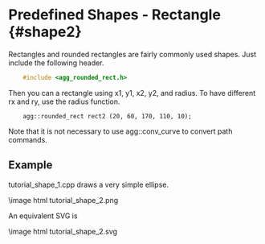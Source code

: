 Predefined Shapes - Rectangle {#shape2}
=======================================

Rectangles and rounded rectangles are fairly commonly used shapes.
Just include the following header.

```cpp
	#include <agg_rounded_rect.h>
```

Then you can a rectangle using x1, y1, x2, y2, and radius.  To have different
rx and ry, use the radius function.

```	
	agg::rounded_rect rect2 (20, 60, 170, 110, 10);
```

Note that it is not necessary to use agg::conv_curve to convert path commands.

Example
-------

tutorial_shape_1.cpp draws a very simple ellipse.

\image html tutorial_shape_2.png

An equivalent SVG is

\image html tutorial_shape_2.svg
